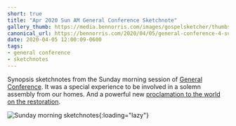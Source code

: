```yaml
---
short: true
title: "Apr 2020 Sun AM General Conference Sketchnote"
gallery_thumb: https://media.bennorris.com/images/gospelsketcher/thumbs/apr-20-4-sun-am.jpg
canonical_url: https://bennorris.com/2020/04/05/general-conference-4-sun-am-sketchnote
date: 2020-04-05 12:00:09-0600
tags:
- general conference
- sketchnotes
---
```


Synopsis sketchnotes from the Sunday morning session of [General Conference](http://www.churchofjesuschrist.org/general-conference?lang=eng). It was a special experience to be involved in a solemn assembly from our homes. And a powerful new [proclamation to the world on the restoration](http://newsroom.churchofjesuschrist.org/article/restoration-proclamation).

![Sunday morning sketchnotes](https://media.bennorris.com/images/gospelsketcher/general-conference/apr-2020/apr-20-4-sun-am.jpg){:loading="lazy"}
